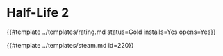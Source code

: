 # Half-Life 2

{{#template ../templates/rating.md status=Gold installs=Yes opens=Yes}}

{{#template ../templates/steam.md id=220}}
